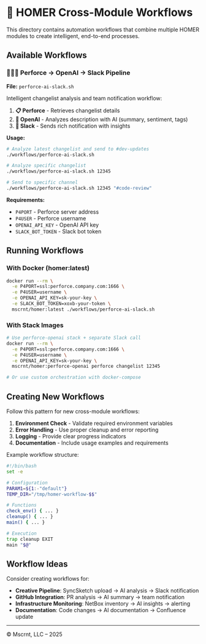 # 🔄 HOMER Cross-Module Workflows

This directory contains automation workflows that combine multiple HOMER modules to create intelligent, end-to-end processes.

## Available Workflows

### 🔧🤖💬 Perforce → OpenAI → Slack Pipeline

**File:** `perforce-ai-slack.sh`

Intelligent changelist analysis and team notification workflow:

1. **📋 Perforce** - Retrieves changelist details
2. **🤖 OpenAI** - Analyzes description with AI (summary, sentiment, tags)  
3. **💬 Slack** - Sends rich notification with insights

**Usage:**
```bash
# Analyze latest changelist and send to #dev-updates
./workflows/perforce-ai-slack.sh

# Analyze specific changelist
./workflows/perforce-ai-slack.sh 12345

# Send to specific channel
./workflows/perforce-ai-slack.sh 12345 "#code-review"
```

**Requirements:**
- `P4PORT` - Perforce server address
- `P4USER` - Perforce username
- `OPENAI_API_KEY` - OpenAI API key  
- `SLACK_BOT_TOKEN` - Slack bot token

## Running Workflows

### With Docker (homer:latest)
```bash
docker run --rm \
  -e P4PORT=ssl:perforce.company.com:1666 \
  -e P4USER=username \
  -e OPENAI_API_KEY=sk-your-key \
  -e SLACK_BOT_TOKEN=xoxb-your-token \
  mscrnt/homer:latest ./workflows/perforce-ai-slack.sh
```

### With Stack Images
```bash
# Use perforce-openai stack + separate Slack call
docker run --rm \
  -e P4PORT=ssl:perforce.company.com:1666 \
  -e P4USER=username \
  -e OPENAI_API_KEY=sk-your-key \
  mscrnt/homer:perforce-openai perforce changelist 12345

# Or use custom orchestration with docker-compose
```

## Creating New Workflows

Follow this pattern for new cross-module workflows:

1. **Environment Check** - Validate required environment variables
2. **Error Handling** - Use proper cleanup and error reporting
3. **Logging** - Provide clear progress indicators
4. **Documentation** - Include usage examples and requirements

Example workflow structure:
```bash
#!/bin/bash
set -e

# Configuration
PARAM1=${1:-"default"}
TEMP_DIR="/tmp/homer-workflow-$$"

# Functions
check_env() { ... }
cleanup() { ... }
main() { ... }

# Execution
trap cleanup EXIT
main "$@"
```

## Workflow Ideas

Consider creating workflows for:

- **Creative Pipeline**: SyncSketch upload → AI analysis → Slack notification
- **GitHub Integration**: PR analysis → AI summary → team notification  
- **Infrastructure Monitoring**: NetBox inventory → AI insights → alerting
- **Documentation**: Code changes → AI documentation → Confluence update

---

© Mscrnt, LLC – 2025